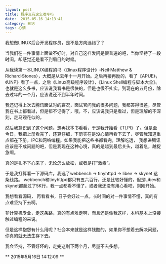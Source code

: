 ```yaml
---
layout: post
title: 程序真有这么难写吗
date:  2015-05-16 14:13:41  
category: 日记
tags: 心情
---
```


我想做LINUX后台开发程序员，是不是方向选错了？


当我们在一件事情上面做不好时，对自己这样发问是很普遍的吧，当你坚持了一段时间，却感觉还是看不到眉目的时候。


从我读第一本LINUX编程的书（《linux程序设计》-Neil·Matthew & Richard·Stones），大概是从去年十一月开始。之后再接再励的，看了《APUE》，《UNP》看了一点，之后《Linux高级程序设计》，《Linux Shell编程与脚本大全》。也就是这么多书，应该说我看书是很快的，但是也很不扎实。到现在的五月份，除去过年的一个月，应该说还不到半年时间。


我还记得上次去腾讯面试时的窘况，面试官问我的很多问题，我都答得很差，尽管我在书上都看过，但是都不记得了，哦，不，应该说我只是看过，但是理解的不深刻，走马观花似的。


然后我意识到了这个问题，想再找本书看看，于是我开始看《TLPI》了。但是至今日，我把上册看完了，还算仔细，下册实在是没心情再看下去了，尽管我知道重点都在下册，IPC和网络编程。如果我能把这些书都看完，理解吃透， 我想进腾讯应该是不成问题的吧，但是我现在这种心境，真的是越到最后关头，越着急，越捉急啊。


真的是扎不下心来了，无论怎么放松，或者是打“激素”。


于是我打算看一下源码库，我选了webbench → tinyhttpd → libev → skynet 这条线路。 webbench和tinyhttpd都只有五六百行，还是比较好懂的，但是Libev和skynet都超过了5K行，我一点都看不懂了，或者我还没有用心看吧，刚刚开始。


我想看看源码， 再看看书，日子会好过一点。长时间的对一件事情不懂，真的有点难坚持下去啊。


非计算机专业，走这条路，真的有点难走啊，而且还是像我这样，本科基本上没接触过编程的来说。


但是这样抱怨有什么用呢？社会本来就是这样残酷的，如果你不想着去解决问题，你真的就无法生存下去。


我会坚持，不管好坏的，走完这剩下两个月，尽量不去多想。


** 2015年5月16日 14:12:09 **





















